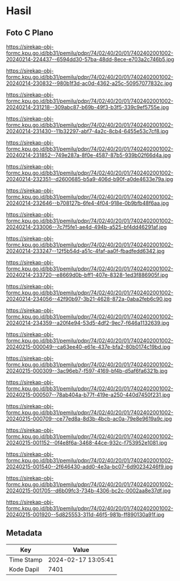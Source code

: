 # Hasil

## Foto C Plano

https://sirekap-obj-formc.kpu.go.id/bb31/pemilu/pdpr/74/02/40/20/01/7402402001002-20240214-224437--6594dd30-57ba-48dd-8ece-e703a2c746b5.jpg

https://sirekap-obj-formc.kpu.go.id/bb31/pemilu/pdpr/74/02/40/20/01/7402402001002-20240214-230832--980b1f3d-ac0d-4362-a25c-50957077832c.jpg

https://sirekap-obj-formc.kpu.go.id/bb31/pemilu/pdpr/74/02/40/20/01/7402402001002-20240214-231218--309abc87-b69b-49f3-b3f5-339c9ef5755e.jpg

https://sirekap-obj-formc.kpu.go.id/bb31/pemilu/pdpr/74/02/40/20/01/7402402001002-20240214-231430--11b32297-abf7-4a2c-8cb4-6455e53c7cf8.jpg

https://sirekap-obj-formc.kpu.go.id/bb31/pemilu/pdpr/74/02/40/20/01/7402402001002-20240214-231852--749e287a-8f0e-4587-87b5-939b02f66d4a.jpg

https://sirekap-obj-formc.kpu.go.id/bb31/pemilu/pdpr/74/02/40/20/01/7402402001002-20240214-232351--d2600685-b5a9-406d-b90f-a0de4633e79a.jpg

https://sirekap-obj-formc.kpu.go.id/bb31/pemilu/pdpr/74/02/40/20/01/7402402001002-20240214-232646--b708127b-6fe4-4f04-918e-0b9bfb48f6aa.jpg

https://sirekap-obj-formc.kpu.go.id/bb31/pemilu/pdpr/74/02/40/20/01/7402402001002-20240214-233006--7c7f5fe1-ae4d-494b-a525-bf4dd46291af.jpg

https://sirekap-obj-formc.kpu.go.id/bb31/pemilu/pdpr/74/02/40/20/01/7402402001002-20240214-233247--12f5b54d-a51c-4faf-aa0f-fbadfedd6342.jpg

https://sirekap-obj-formc.kpu.go.id/bb31/pemilu/pdpr/74/02/40/20/01/7402402001002-20240214-233720--e8669d0b-bff1-407e-8328-1ed3f886905f.jpg

https://sirekap-obj-formc.kpu.go.id/bb31/pemilu/pdpr/74/02/40/20/01/7402402001002-20240214-234056--42f90b97-3b21-4628-872a-0aba2feb6c90.jpg

https://sirekap-obj-formc.kpu.go.id/bb31/pemilu/pdpr/74/02/40/20/01/7402402001002-20240214-234359--a20f4e94-53d5-4df2-9ec7-f646a1132639.jpg

https://sirekap-obj-formc.kpu.go.id/bb31/pemilu/pdpr/74/02/40/20/01/7402402001002-20240215-000049--ca63ee40-e61e-437e-bfa2-80b0174c19bd.jpg

https://sirekap-obj-formc.kpu.go.id/bb31/pemilu/pdpr/74/02/40/20/01/7402402001002-20240215-000309--3ac96eb7-f597-4169-bf4b-d5af6fa6321b.jpg

https://sirekap-obj-formc.kpu.go.id/bb31/pemilu/pdpr/74/02/40/20/01/7402402001002-20240215-000507--78ab404a-b77f-419e-a250-440d7450f231.jpg

https://sirekap-obj-formc.kpu.go.id/bb31/pemilu/pdpr/74/02/40/20/01/7402402001002-20240215-000709--ce77ed8a-8d3b-4bcb-ac0a-79e8e9619a9c.jpg

https://sirekap-obj-formc.kpu.go.id/bb31/pemilu/pdpr/74/02/40/20/01/7402402001002-20240215-001152--0f4e8f6a-3468-44ce-932c-f753952e1081.jpg

https://sirekap-obj-formc.kpu.go.id/bb31/pemilu/pdpr/74/02/40/20/01/7402402001002-20240215-001540--2f646430-add0-4e3a-bc07-6d90234246f9.jpg

https://sirekap-obj-formc.kpu.go.id/bb31/pemilu/pdpr/74/02/40/20/01/7402402001002-20240215-001705--d6b09fc3-734b-4306-bc2c-0002aa8e37df.jpg

https://sirekap-obj-formc.kpu.go.id/bb31/pemilu/pdpr/74/02/40/20/01/7402402001002-20240215-001920--5d825553-311d-46f5-981b-ff890130a91f.jpg


## Metadata

| Key        | Value               |
| ---------- | ------------------- |
| Time Stamp | 2024-02-17 13:05:41 |
| Kode Dapil | 7401                |



